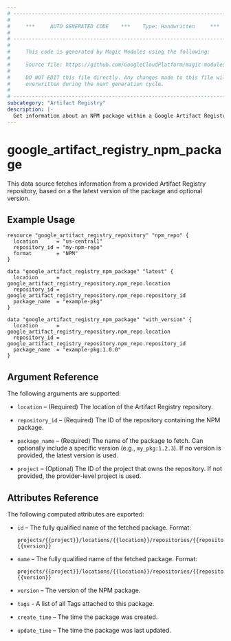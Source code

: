 ```yaml
---
# ----------------------------------------------------------------------------
#
#     ***     AUTO GENERATED CODE    ***    Type: Handwritten     ***
#
# ----------------------------------------------------------------------------
#
#     This code is generated by Magic Modules using the following:
#
#     Source file: https://github.com/GoogleCloudPlatform/magic-modules/tree/main/mmv1/third_party/terraform/website/docs/d/artifact_registry_npm_package.html.markdown
#
#     DO NOT EDIT this file directly. Any changes made to this file will be
#     overwritten during the next generation cycle.
#
# ----------------------------------------------------------------------------
subcategory: "Artifact Registry"
description: |-
  Get information about an NPM package within a Google Artifact Registry Repository.
---
```


# google_artifact_registry_npm_package

This data source fetches information from a provided Artifact Registry repository, based on a the latest version of the package and optional version.

## Example Usage

```hcl
resource "google_artifact_registry_repository" "npm_repo" {
  location      = "us-central1"
  repository_id = "my-npm-repo"
  format        = "NPM"
}

data "google_artifact_registry_npm_package" "latest" {
  location      = google_artifact_registry_repository.npm_repo.location
  repository_id = google_artifact_registry_repository.npm_repo.repository_id
  package_name  = "example-pkg"
}

data "google_artifact_registry_npm_package" "with_version" {
  location      = google_artifact_registry_repository.npm_repo.location
  repository_id = google_artifact_registry_repository.npm_repo.repository_id
  package_name  = "example-pkg:1.0.0"
}
```

## Argument Reference

The following arguments are supported:

* `location` – (Required) The location of the Artifact Registry repository.

* `repository_id` – (Required) The ID of the repository containing the NPM package.

* `package_name` – (Required) The name of the package to fetch. Can optionally include a specific version (e.g., `my_pkg:1.2.3`). If no version is provided, the latest version is used.

* `project` – (Optional) The ID of the project that owns the repository. If not provided, the provider-level project is used.

## Attributes Reference

The following computed attributes are exported:

* `id` – The fully qualified name of the fetched package. Format:  
  ```
  projects/{{project}}/locations/{{location}}/repositories/{{repository_id}}/npmPackages/{{package}}:{{version}}
  ```

* `name` – The fully qualified name of the fetched package. Format:  
  ```
  projects/{{project}}/locations/{{location}}/repositories/{{repository_id}}/npmPackages/{{package}}:{{version}}
  ```

* `version` – The version of the NPM package.

* `tags` - A list of all Tags attached to this package.

* `create_time` – The time the package was created.

* `update_time` – The time the package was last updated.
